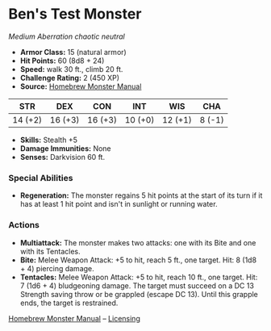 # Ben's Test Monster

*Medium* *Aberration* *chaotic neutral*

- **Armor Class:** 15 (natural armor)
- **Hit Points:** 60 (8d8 + 24)
- **Speed:** walk 30 ft., climb 20 ft.
- **Challenge Rating:** 2 (450 XP)
- **Source:** [Homebrew Monster Manual](https://example.com/monstermanual)

| STR | DEX | CON | INT | WIS | CHA |
| --- | --- | --- | --- | --- | --- |
| 14 (+2) | 16 (+3) | 16 (+3) | 10 (+0) | 12 (+1) | 8 (-1) |

- **Skills:** Stealth +5
- **Damage Immunities:** None
- **Senses:** Darkvision 60 ft.

### Special Abilities
- **Regeneration:** The monster regains 5 hit points at the start of its turn if it has at least 1 hit point and isn't in sunlight or running water.

### Actions
- **Multiattack:** The monster makes two attacks: one with its Bite and one with its Tentacles.
- **Bite:** Melee Weapon Attack: +5 to hit, reach 5 ft., one target. Hit: 8 (1d8 + 4) piercing damage.
- **Tentacles:** Melee Weapon Attack: +5 to hit, reach 10 ft., one target. Hit: 7 (1d6 + 4) bludgeoning damage. The target must succeed on a DC 13 Strength saving throw or be grappled (escape DC 13). Until this grapple ends, the target is restrained.

[Homebrew Monster Manual](https://example.com/monstermanual) – [Licensing](../licensing.html)